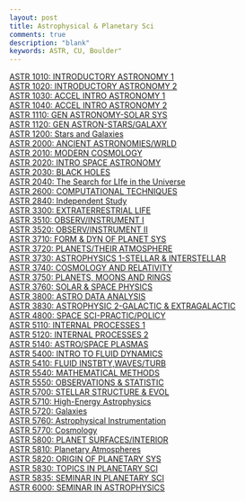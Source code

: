 ```yaml
---
layout: post
title: Astrophysical & Planetary Sci
comments: true
description: "blank"
keywords: ASTR, CU, Boulder"
---
```

<body>
	<div><a href="../pages/ASTR-1010">ASTR 1010: INTRODUCTORY ASTRONOMY 1</a></div>
	<div><a href="../pages/ASTR-1020">ASTR 1020: INTRODUCTORY ASTRONOMY 2</a></div>
	<div><a href="../pages/ASTR-1030">ASTR 1030: ACCEL INTRO ASTRONOMY 1</a></div>
	<div><a href="../pages/ASTR-1040">ASTR 1040: ACCEL INTRO ASTRONOMY 2</a></div>
	<div><a href="../pages/ASTR-1110">ASTR 1110: GEN ASTRONOMY-SOLAR SYS</a></div>
	<div><a href="../pages/ASTR-1120">ASTR 1120: GEN ASTRON-STARS/GALAXY</a></div>
	<div><a href="../pages/ASTR-1200">ASTR 1200: Stars and Galaxies</a></div>
	<div><a href="../pages/ASTR-2000">ASTR 2000: ANCIENT ASTRONOMIES/WRLD</a></div>
	<div><a href="../pages/ASTR-2010">ASTR 2010: MODERN COSMOLOGY</a></div>
	<div><a href="../pages/ASTR-2020">ASTR 2020: INTRO SPACE ASTRONOMY</a></div>
	<div><a href="../pages/ASTR-2030">ASTR 2030: BLACK HOLES</a></div>
	<div><a href="../pages/ASTR-2040">ASTR 2040: The Search for LIfe in the Universe</a></div>
	<div><a href="../pages/ASTR-2600">ASTR 2600: COMPUTATIONAL TECHNIQUES</a></div>
	<div><a href="../pages/ASTR-2840">ASTR 2840: Independent Study</a></div>
	<div><a href="../pages/ASTR-3300">ASTR 3300: EXTRATERRESTRIAL LIFE</a></div>
	<div><a href="../pages/ASTR-3510">ASTR 3510: OBSERV/INSTRUMENT I</a></div>
	<div><a href="../pages/ASTR-3520">ASTR 3520: OBSERV/INSTRUMENT II</a></div>
	<div><a href="../pages/ASTR-3710">ASTR 3710: FORM & DYN OF PLANET SYS</a></div>
	<div><a href="../pages/ASTR-3720">ASTR 3720: PLANETS/THEIR ATMOSPHERE</a></div>
	<div><a href="../pages/ASTR-3730">ASTR 3730: ASTROPHYSICS 1-STELLAR & INTERSTELLAR</a></div>
	<div><a href="../pages/ASTR-3740">ASTR 3740: COSMOLOGY AND RELATIVITY</a></div>
	<div><a href="../pages/ASTR-3750">ASTR 3750: PLANETS, MOONS AND RINGS</a></div>
	<div><a href="../pages/ASTR-3760">ASTR 3760: SOLAR & SPACE PHYSICS</a></div>
	<div><a href="../pages/ASTR-3800">ASTR 3800: ASTRO DATA ANALYSIS</a></div>
	<div><a href="../pages/ASTR-3830">ASTR 3830: ASTROPHYSIC 2-GALACTIC & EXTRAGALACTIC</a></div>
	<div><a href="../pages/ASTR-4800">ASTR 4800: SPACE SCI-PRACTIC/POLICY</a></div>
	<div><a href="../pages/ASTR-5110">ASTR 5110: INTERNAL PROCESSES 1</a></div>
	<div><a href="../pages/ASTR-5120">ASTR 5120: INTERNAL PROCESSES 2</a></div>
	<div><a href="../pages/ASTR-5140">ASTR 5140: ASTRO/SPACE PLASMAS</a></div>
	<div><a href="../pages/ASTR-5400">ASTR 5400: INTRO TO FLUID DYNAMICS</a></div>
	<div><a href="../pages/ASTR-5410">ASTR 5410: FLUID INSTBTY,WAVES/TURB</a></div>
	<div><a href="../pages/ASTR-5540">ASTR 5540: MATHEMATICAL METHODS</a></div>
	<div><a href="../pages/ASTR-5550">ASTR 5550: OBSERVATIONS & STATISTIC</a></div>
	<div><a href="../pages/ASTR-5700">ASTR 5700: STELLAR STRUCTURE & EVOL</a></div>
	<div><a href="../pages/ASTR-5710">ASTR 5710: High-Energy Astrophysics</a></div>
	<div><a href="../pages/ASTR-5720">ASTR 5720: Galaxies</a></div>
	<div><a href="../pages/ASTR-5760">ASTR 5760: Astrophysical Instrumentation</a></div>
	<div><a href="../pages/ASTR-5770">ASTR 5770: Cosmology</a></div>
	<div><a href="../pages/ASTR-5800">ASTR 5800: PLANET SURFACES/INTERIOR</a></div>
	<div><a href="../pages/ASTR-5810">ASTR 5810: Planetary Atmospheres</a></div>
	<div><a href="../pages/ASTR-5820">ASTR 5820: ORIGIN OF PLANETARY SYS</a></div>
	<div><a href="../pages/ASTR-5830">ASTR 5830: TOPICS IN PLANETARY SCI</a></div>
	<div><a href="../pages/ASTR-5835">ASTR 5835: SEMINAR IN PLANETARY SCI</a></div>
	<div><a href="../pages/ASTR-6000">ASTR 6000: SEMINAR IN ASTROPHYSICS</a></div>
</body>